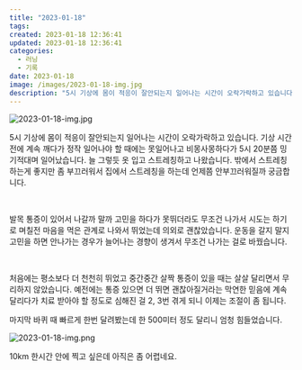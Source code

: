 ```yaml
---
title: "2023-01-18"
tags:
created: 2023-01-18 12:36:41
updated: 2023-01-18 12:36:41
categories:
  - 러닝
  - 기록
date: 2023-01-18
image: /images/2023-01-18-img.jpg
description: "5시 기상에 몸이 적응이 잘안되는지 일어나는 시간이 오락가락하고 있습니다. 기상 시간 전에 계속 깨다가 정작 일어나야 할 때에는 못일어나고 비몽사몽하다가 5시 20분쯤 밍기적대며 일어났습니다. 늘 그렇듯 옷 입고 스트레칭하고 나왔습니다. 밖에서 스트레칭하는게 좋지만 좀 부끄러워서 집에서"
---
```


![2023-01-18-img.jpg](/images/2023-01-18-img.jpg)
 
 

5시 기상에 몸이 적응이 잘안되는지 일어나는 시간이 오락가락하고 있습니다. 기상 시간 전에 계속 깨다가 정작 일어나야 할 때에는 못일어나고 비몽사몽하다가 5시 20분쯤 밍기적대며 일어났습니다. 늘 그렇듯 옷 입고 스트레칭하고 나왔습니다. 밖에서 스트레칭하는게 좋지만 좀 부끄러워서 집에서 스트레칭을 하는데 언제쯤 안부끄러워질까 궁금합니다.

 

발목 통증이 있어서 나갈까 말까 고민을 하다가 못뛰더라도 무조건 나가서 시도는 하기로 며칠전 마음을 먹은 관계로 나와서 뛰었는데 의외로 괜찮았습니다. 운동을 갈지 말지 고민을 하면 안나가는 경우가 늘어나는 경향이 생겨서 무조건 나가는 걸로 바꿨습니다.

 

처음에는 평소보다 더 천천히 뛰었고 중간중간 살짝 통증이 있을 때는 살살 달리면서 무리하지 않았습니다. 예전에는 통증 있으면 더 뛰면 괜찮아질거라는 막연한 믿음에 계속 달리다가 치료 받아야 할 정도로 심해진 걸 2, 3번 겪게 되니 이제는 조절이 좀 됩니다.

마지막 바퀴 때 빠르게 한번 달려봤는데 한 500미터 정도 달리니 엄청 힘들었습니다.

 
 ![2023-01-18-img.png](/images/2023-01-18-img.png)
 
 

10km 한시간 안에 찍고 싶은데 아직은 좀 어렵네요.
